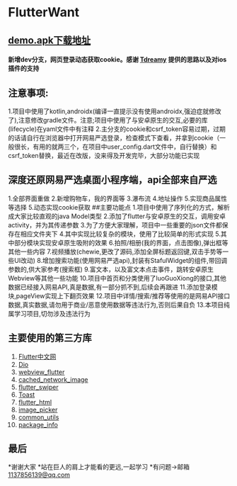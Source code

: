 # FlutterWant
## [demo.apk下载地址](https://www.pgyer.com/QjBP)
#### 新增dev分支，网页登录动态获取cookie。感谢 [Tdreamy](https://github.com/Tdreamy) 提供的思路以及对ios插件的支持

## 注意事项:
1.项目中使用了kotlin,androidx(编译一直提示没有使用androidx,强迫症就修改了),注意修改gradle文件。注意;项目中使用了与安卓原生的交互,必要的库(lifecycle)在yaml文件中有注释
2.主分支的cookie和csrf_token容易过期，过期的话请自行在浏览器中打开网易严选登录，检查模式下查看，并拿到cookie（一般很长，有用的就两三个，在项目中user_config.dart文件中，自行替换）和csrf_token替换，最近在改版，没来得及开发完毕，大部分功能已实现

## 深度还原网易严选桌面小程序端，api全部来自严选
1.全部界面重做
2.新增购物车，我的界面等
3.瀑布流
4.地址操作
5.实现商品属性等选择
5.动态实现cookie获取
##主要功能点
1.项目中使用了序列化的方式，解析成大家比较直观的java Model类型
2.添加了flutter与安卓原生的交互，调用安卓activity，并为其传递参数
3.为了方便大家理解，项目中一些重要的json文件都保存在相应文件夹下
4.其中实现比较复杂的模块，使用了比较简单的形式实现
5.其中部分模块实现安卓原生吸附的效果
6.拍照/相册(我的界面，点击图像),弹出框等其他一些内容
7.视频播放(chewie,更改了源码,添加全屏标题返回键,双击手势等一些UI改动)
8.增加搜索功能(使用网易严选api),封装有StafulWidget的组件,带回调参数的,供大家参考(搜索框)
9.富文本，以及富文本点击事件，跳转安卓原生Webview等其他一些功能
10.项目中首页和分类使用了luoGuoXiong的接口,其他数据已经接入网易API,真是数据,有一部分抓不到,后续会再跟进
11.添加登录模块,pageView实现上下翻页效果
12.项目中详情/搜索/推荐等使用的是网易API接口数据,真实数据,请勿用于商业/恶意使用数据等违法行为,否则后果自负
13.本项目纯属学习项目,切勿涉及违法行为

## 主要使用的第三方库
1. [Flutter中文网](https://flutterchina.club/) 
2. [Dio](https://pub.flutter-io.cn/packages/dio)
3. [webview_flutter](https://pub.flutter-io.cn/packages/webview_flutter)
4. [cached_network_image](https://pub.flutter-io.cn/packages/cached_network_image)
5. [flutter_swiper](https://pub.flutter-io.cn/packages/flutter_swiper) 
6. [Toast](https://pub.flutter-io.cn/packages/toast)
7. [flutter_html](https://pub.flutter-io.cn/packages/flutter_html)
8. [image_picker](https://pub.flutter-io.cn/packages/image_picker)
9. [common_utils](https://pub.flutter-io.cn/packages/common_utils)
10. [package_info](https://pub.flutter-io.cn/packages/package_info)

## 最后
*谢谢大家
*站在巨人的肩上才能看的更远,一起学习
*有问题->邮箱 1137856139@qq.com
